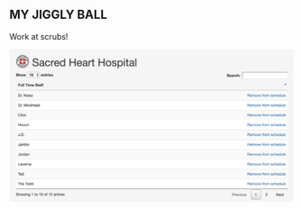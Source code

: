 ## MY JIGGLY BALL
Work at scrubs!

![SIGN UP](https://github.com/ValerieThoma/my-jiggly-ball/blob/master/scrubs.png)


